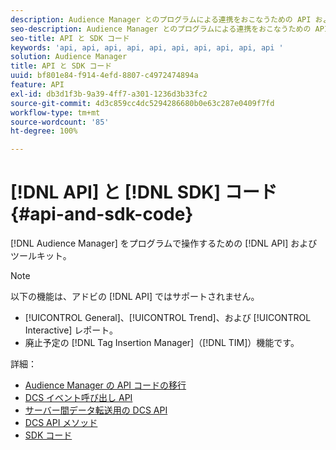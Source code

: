```yaml
---
description: Audience Manager とのプログラムによる連携をおこなうための API およびツールキット。
seo-description: Audience Manager とのプログラムによる連携をおこなうための API およびツールキット。
seo-title: API と SDK コード
keywords: 'api, api, api, api, api, api, api, api, api, api '
solution: Audience Manager
title: API と SDK コード
uuid: bf801e84-f914-4efd-8807-c4972474894a
feature: API
exl-id: db3d1f3b-9a39-4ff7-a301-1236d3b33fc2
source-git-commit: 4d3c859cc4dc5294286680b0e63c287e0409f7fd
workflow-type: tm+mt
source-wordcount: '85'
ht-degree: 100%

---
```


# [!DNL API] と [!DNL SDK] コード {#api-and-sdk-code}

[!DNL Audience Manager] をプログラムで操作するための [!DNL API] およびツールキット。

>[!NOTE]
>
>以下の機能は、アドビの [!DNL API] ではサポートされません。
>
>* [!UICONTROL General]、[!UICONTROL Trend]、および [!UICONTROL Interactive] レポート。
>* 廃止予定の [!DNL Tag Insertion Manager]（[!DNL TIM]）機能です。


詳細：

* [Audience Manager の API コードの移行](api-swagger-migration.md)
* [DCS イベント呼び出し API](dcs-intro/dcs-event-calls/dcs-event-calls.md)
* [サーバー間データ転送用の DCS API](dcs-intro/dcs-s2s/dcs-s2s.md)
* [DCS API メソッド](dcs-intro/dcs-api-reference/dcs-api-methods.md)
* [SDK コード ](/help/using/api/aam-sdk.md)
